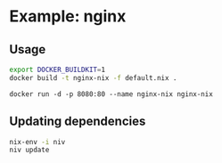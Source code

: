 # Example: nginx

## Usage

```bash
export DOCKER_BUILDKIT=1
docker build -t nginx-nix -f default.nix .
```

```
docker run -d -p 8080:80 --name nginx-nix nginx-nix
```

## Updating dependencies

```bash
nix-env -i niv
niv update
```
